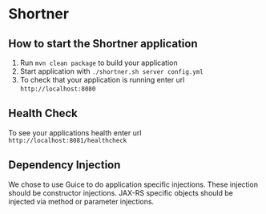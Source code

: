 # Shortner

How to start the Shortner application
---

1. Run `mvn clean package` to build your application
1. Start application with `./shortner.sh server config.yml`
1. To check that your application is running enter url `http://localhost:8080`

Health Check
---

To see your applications health enter url `http://localhost:8081/healthcheck`

Dependency Injection
---

We chose to use Guice to do application specific injections.
These injection should be constructor injections.
JAX-RS specific objects should be injected via method or parameter injections.

